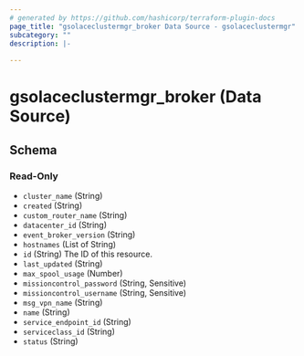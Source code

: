 ```yaml
---
# generated by https://github.com/hashicorp/terraform-plugin-docs
page_title: "gsolaceclustermgr_broker Data Source - gsolaceclustermgr"
subcategory: ""
description: |-
  
---
```


# gsolaceclustermgr_broker (Data Source)





<!-- schema generated by tfplugindocs -->
## Schema

### Read-Only

- `cluster_name` (String)
- `created` (String)
- `custom_router_name` (String)
- `datacenter_id` (String)
- `event_broker_version` (String)
- `hostnames` (List of String)
- `id` (String) The ID of this resource.
- `last_updated` (String)
- `max_spool_usage` (Number)
- `missioncontrol_password` (String, Sensitive)
- `missioncontrol_username` (String, Sensitive)
- `msg_vpn_name` (String)
- `name` (String)
- `service_endpoint_id` (String)
- `serviceclass_id` (String)
- `status` (String)
